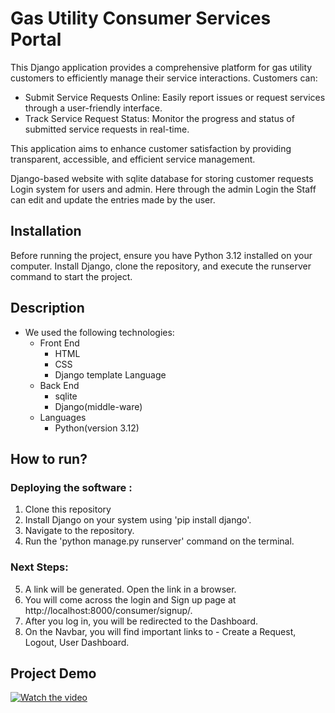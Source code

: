 # Gas Utility Consumer Services Portal

This Django application provides a comprehensive platform for gas utility customers to efficiently manage their service interactions. Customers can:

- Submit Service Requests Online: Easily report issues or request services through a user-friendly interface.
- Track Service Request Status: Monitor the progress and status of submitted service requests in real-time.

This application aims to enhance customer satisfaction by providing transparent, accessible, and efficient service management.

Django-based website with sqlite database for storing customer requests Login system for users and admin.
Here through the admin Login the Staff can edit and update the entries made by the user.


## Installation
Before running the project, ensure you have Python 3.12 installed on your computer. 
Install Django, clone the repository, and execute the runserver command to start the project.

## Description

- We used the following technologies:
    - Front End
        - HTML
        - CSS
        - Django template Language
    - Back End 
        - sqlite
        - Django(middle-ware) 
    - Languages
        - Python(version 3.12)

## How to run?
### Deploying the software :
1. Clone this repository
2. Install Django on your system using 'pip install django'.
3. Navigate to the repository.
4. Run the 'python manage.py runserver' command on the terminal.

### Next Steps: 
5. A link will be generated. Open the link in a browser.
6. You will come across the login and Sign up page at http://localhost:8000/consumer/signup/.
7. After you log in, you will be redirected to the Dashboard.
8. On the Navbar, you will find important links to - Create a Request, Logout, User Dashboard.

    
## Project Demo

[![Watch the video](https://github.com/user-attachments/assets/f0374f68-7d5c-4061-ae7c-0392763c8007)](https://drive.google.com/file/d/1OxhWLSk8udbCXIxNMVjx12PJng6S_0D2/view?usp=sharing)
